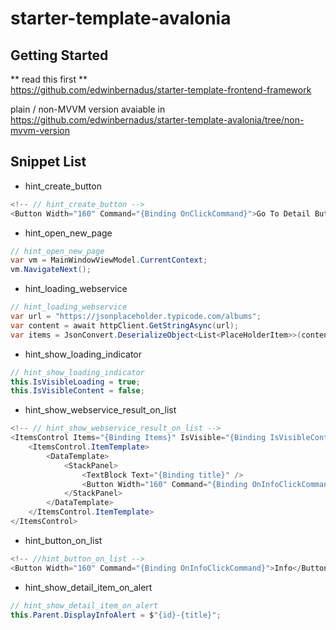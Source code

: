 # starter-template-avalonia

## Getting Started
** read this first **  
https://github.com/edwinbernadus/starter-template-frontend-framework

plain / non-MVVM version avaiable in  
https://github.com/edwinbernadus/starter-template-avalonia/tree/non-mvvm-version

## Snippet List
- hint_create_button
````csharp
<!-- // hint_create_button -->
<Button Width="160" Command="{Binding OnClickCommand}">Go To Detail Button </Button>
````
- hint_open_new_page
````csharp
// hint_open_new_page
var vm = MainWindowViewModel.CurrentContext;
vm.NavigateNext();
````
- hint_loading_webservice
````csharp
// hint_loading_webservice
var url = "https://jsonplaceholder.typicode.com/albums";
var content = await httpClient.GetStringAsync(url);
var items = JsonConvert.DeserializeObject<List<PlaceHolderItem>>(content);
````
- hint_show_loading_indicator
````csharp
// hint_show_loading_indicator
this.IsVisibleLoading = true;
this.IsVisibleContent = false;
````
- hint_show_webservice_result_on_list
````csharp
<!-- // hint_show_webservice_result_on_list -->
<ItemsControl Items="{Binding Items}" IsVisible="{Binding IsVisibleContent,Mode=TwoWay}">
    <ItemsControl.ItemTemplate>
        <DataTemplate>
            <StackPanel>
                <TextBlock Text="{Binding title}" />
                <Button Width="160" Command="{Binding OnInfoClickCommand}">Info</Button>
            </StackPanel>
        </DataTemplate>
    </ItemsControl.ItemTemplate>
</ItemsControl>
````
- hint_button_on_list
````csharp
<!-- //hint_button_on_list -->
<Button Width="160" Command="{Binding OnInfoClickCommand}">Info</Button>
````
- hint_show_detail_item_on_alert
````csharp
// hint_show_detail_item_on_alert
this.Parent.DisplayInfoAlert = $"{id}-{title}";
````
